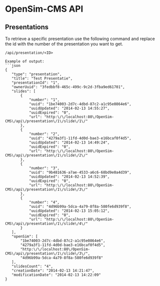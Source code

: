 OpenSim-CMS API
===============

## Presentations

To retrieve a specific presentation use the following command and replace the id with the number of the
presentation you want to get.
 ```
/api/presentation/<ID>

Example of output:
```json
{
    "type": "presentation",
    "title": "Test Presentatie",
    "presentationId": "1",
    "ownerUuid": "3fedbbf8-465c-499c-9c2d-3fba9ed61701",
    "slides": [
        {
            "number": "1",
            "uuid": "1be74003-2d7c-4dbd-87c2-a1c95e0864e6",
            "uuidUpdated": "2014-02-13 14:55:27",
            "uuidExpired": "0",
            "url": "http:\/\/localhost:80\/OpenSim-CMS\/api\/presentation\/1\/slide\/1\/"
        },
        {
            "number": "2",
            "uuid": "4279a3f1-11fd-4d0d-bae3-e16bcaf0f4d5",
            "uuidUpdated": "2014-02-13 14:49:24",
            "uuidExpired": "0",
            "url": "http:\/\/localhost:80\/OpenSim-CMS\/api\/presentation\/1\/slide\/2\/"
        },
        {
            "number": "3",
            "uuid": "9b481636-a7ae-4533-a6c6-68bd9e0a4d39",
            "uuidUpdated": "2014-02-13 14:52:39",
            "uuidExpired": "0",
            "url": "http:\/\/localhost:80\/OpenSim-CMS\/api\/presentation\/1\/slide\/3\/"
        },
        {
            "number": "4",
            "uuid": "4d96b99a-5dca-4a79-8f8a-580fe6d939f8",
            "uuidUpdated": "2014-02-13 15:05:12",
            "uuidExpired": "0",
            "url": "http:\/\/localhost:80\/OpenSim-CMS\/api\/presentation\/1\/slide\/4\/"
        }
    ],
    "openSim": [
        "1be74003-2d7c-4dbd-87c2-a1c95e0864e6",
        "4279a3f1-11fd-4d0d-bae3-e16bcaf0f4d5",
        "http:\/\/localhost:80\/OpenSim-CMS\/api\/presentation\/1\/slide\/3\/",
        "4d96b99a-5dca-4a79-8f8a-580fe6d939f8"
    ],
    "slidesCount": "4",
    "creationDate": "2014-02-13 14:21:47",
    "modificationDate": "2014-02-13 14:22:09"
}